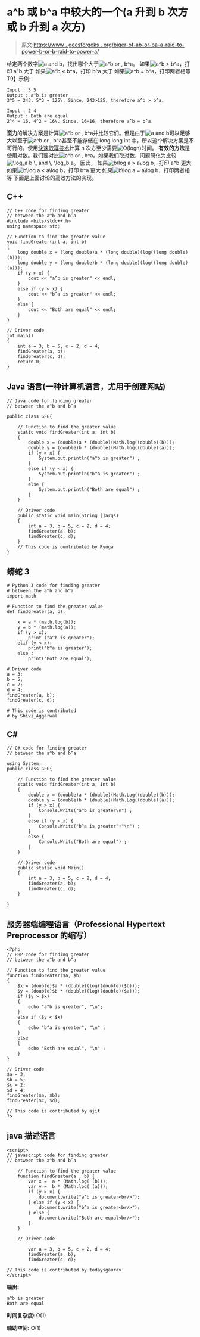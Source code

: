 # a^b 或 b^a 中较大的一个(a 升到 b 次方或 b 升到 a 次方)

> 原文:[https://www . geesforgeks . org/biger-of-ab-or-ba-a-raid-to-power-b-or-b-raid-to-power-a/](https://www.geeksforgeeks.org/larger-of-ab-or-ba-a-raised-to-power-b-or-b-raised-to-power-a/)

给定两个数字![$a and b$    ](img/8b49f3a4f9f7a82a69ed3ddcd7b3893c.png "Rendered by QuickLaTeX.com")，找出哪个大于![a^b or \, b^a    ](img/9465ab039a677f3e2e94be77baaa2a5f.png "Rendered by QuickLaTeX.com")。
如果![a^b > b^a    ](img/c88aa3b5736e486d44b439769a6755b0.png "Rendered by QuickLaTeX.com")，打印 a^b 大于
如果![a^b < b^a    ](img/f307470d53abb5559479ed4bfd69773f.png "Rendered by QuickLaTeX.com")，打印 b^a 大于
如果![a^b = b^a    ](img/9a39fd5f9135155103f155eb99539cb7.png "Rendered by QuickLaTeX.com")，打印两者相等
T9】示例:

```
Input : 3 5
Output : a^b is greater
3^5 = 243, 5^3 = 125\. Since, 243>125, therefore a^b > b^a.

Input : 2 4
Output : Both are equal
2^4 = 16, 4^2 = 16\. Since, 16=16, therefore a^b = b^a.
```

**蛮力**的解决方案是计算![a^b or \, b^a    ](img/9465ab039a677f3e2e94be77baaa2a5f.png "Rendered by QuickLaTeX.com")并比较它们。但是由于![$a and b$    ](img/8b49f3a4f9f7a82a69ed3ddcd7b3893c.png "Rendered by QuickLaTeX.com")可以足够大以至于![a^b or \, b^a    ](img/9465ab039a677f3e2e94be77baaa2a5f.png "Rendered by QuickLaTeX.com")甚至不能存储在 long long int 中，所以这个解决方案是不可行的。使用[快速取幂技术](https://www.geeksforgeeks.org/modular-exponentiation-power-in-modular-arithmetic/)计算 n 次方至少需要![O(logn)    ](img/42ffd523ebfc75d196d6b617030a333b.png "Rendered by QuickLaTeX.com")时间。
**有效的方法**是使用对数。我们要对比![a^b or \, b^a    ](img/9465ab039a677f3e2e94be77baaa2a5f.png "Rendered by QuickLaTeX.com")。如果我们取对数，问题简化为比较![$\log_a b \, and \, \log_b a$    ](img/3a99e7e0aa9ef0da0b0b0fbc594f096d.png "Rendered by QuickLaTeX.com")。
因此，
如果![b\log a > a\log b    ](img/c06788988406819548c5b22d5cda69e9.png "Rendered by QuickLaTeX.com")，打印 a^b 更大
如果![b\log a < a\log b    ](img/8c35a9cd43006eed9faf80c4f55b242e.png "Rendered by QuickLaTeX.com")，打印 b^a 更大
如果![b\log a = a\log b    ](img/6149c5fd9c7dbcc30aca216af50636d5.png "Rendered by QuickLaTeX.com")，打印两者相等
下面是上面讨论的高效方法的实现。

## C++

```
// C++ code for finding greater
// between the a^b and b^a
#include <bits/stdc++.h>
using namespace std;

// Function to find the greater value
void findGreater(int a, int b)
{
    long double x = (long double)a * (long double)(log((long double)(b)));
    long double y = (long double)b * (long double)(log((long double)(a)));
    if (y > x) {
        cout << "a^b is greater" << endl;
    }
    else if (y < x) {
        cout << "b^a is greater" << endl;
    }
    else {
        cout << "Both are equal" << endl;
    }
}

// Driver code
int main()
{
    int a = 3, b = 5, c = 2, d = 4;
    findGreater(a, b);
    findGreater(c, d);
    return 0;
}
```

## Java 语言(一种计算机语言，尤用于创建网站)

```
// Java code for finding greater
// between the a^b and b^a

public class GFG{

    // Function to find the greater value
    static void findGreater(int a, int b)
    {
        double x = (double)a * (double)(Math.log((double)(b)));
        double y = (double)b * (double)(Math.log((double)(a)));
        if (y > x) {
            System.out.println("a^b is greater") ;
        }
        else if (y < x) {
            System.out.println("b^a is greater") ;
        }
        else {
            System.out.println("Both are equal") ;
        }
    }

    // Driver code
    public static void main(String []args)
    {
        int a = 3, b = 5, c = 2, d = 4;
        findGreater(a, b);
        findGreater(c, d);
    }
    // This code is contributed by Ryuga
}
```

## 蟒蛇 3

```
# Python 3 code for finding greater
# between the a^b and b^a
import math

# Function to find the greater value
def findGreater(a, b):

    x = a * (math.log(b));
    y = b * (math.log(a));
    if (y > x):
        print ("a^b is greater");
    elif (y < x):
        print("b^a is greater");
    else :
        print("Both are equal");

# Driver code
a = 3;
b = 5;
c = 2;
d = 4;
findGreater(a, b);
findGreater(c, d);

# This code is contributed
# by Shivi_Aggarwal
```

## C#

```
// C# code for finding greater
// between the a^b and b^a

using System;
public class GFG{

    // Function to find the greater value
    static void findGreater(int a, int b)
    {
        double x = (double)a * (double)(Math.Log((double)(b)));
        double y = (double)b * (double)(Math.Log((double)(a)));
        if (y > x) {
            Console.Write("a^b is greater\n") ;
        }
        else if (y < x) {
            Console.Write("b^a is greater"+"\n") ;
        }
        else {
            Console.Write("Both are equal") ;
        }
    }

    // Driver code
    public static void Main()
    {
        int a = 3, b = 5, c = 2, d = 4;
        findGreater(a, b);
        findGreater(c, d);
    }

}
```

## 服务器端编程语言（Professional Hypertext Preprocessor 的缩写）

```
<?php
// PHP code for finding greater
// between the a^b and b^a

// Function to find the greater value
function findGreater($a, $b)
{
    $x = (double)$a * (double)(log((double)($b)));
    $y = (double)$b * (double)(log((double)($a)));
    if ($y > $x)
    {
        echo "a^b is greater", "\n";
    }
    else if ($y < $x)
    {
        echo "b^a is greater", "\n" ;
    }
    else
    {
        echo "Both are equal", "\n" ;
    }
}

// Driver code
$a = 3;
$b = 5;
$c = 2;
$d = 4;
findGreater($a, $b);
findGreater($c, $d);

// This code is contributed by ajit
?>
```

## java 描述语言

```
<script>
// javascript code for finding greater
// between the a^b and b^a

    // Function to find the greater value
    function findGreater(a , b) {
        var x =  a * (Math.log( (b)));
        var y =  b * (Math.log( (a)));
        if (y > x) {
            document.write("a^b is greater<br/>");
        } else if (y < x) {
            document.write("b^a is greater<br/>");
        } else {
            document.write("Both are equal<br/>");
        }
    }

    // Driver code

        var a = 3, b = 5, c = 2, d = 4;
        findGreater(a, b);
        findGreater(c, d);

// This code is contributed by todaysgaurav
</script>
```

**输出:**

```
a^b is greater
Both are equal
```

**时间复杂度:** O(1)

**辅助空间:** O(1)